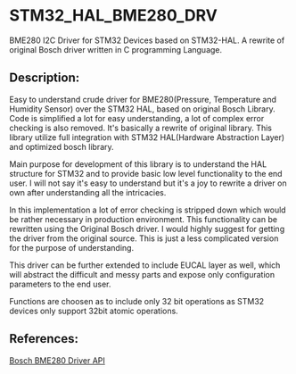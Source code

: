 # STM32_HAL_BME280_DRV

BME280 I2C Driver for STM32 Devices based on STM32-HAL. A rewrite of original Bosch driver written in C programming Language.


## Description:

Easy to understand crude driver for BME280(Pressure, Temperature and Humidity Sensor) over the STM32 HAL, based on original Bosch Library. Code is simplified a lot for easy understanding, a lot of complex error checking is also removed. It's basically a rewrite of original library. This library utilize full integration with STM32 HAL(Hardware Abstraction Layer) and optimized bosch library.

Main purpose for development of this library is to understand the HAL structure for STM32 and to provide basic low level functionality to the end user. I will not say it's easy to understand but it's a joy to rewrite a driver on own after understanding all the intricacies. 

In this implementation a lot of error checking is stripped down which would be rather necessary in production environment. This functionality can be rewritten using the Original Bosch driver. I would highly suggest for getting the driver from the original source. This is just a less complicated version for the purpose of understanding.

This driver can be further extended to include EUCAL layer as well, which will abstract the difficult and messy parts and expose only configuration parameters to the end user.

Functions are choosen as to include only 32 bit operations as STM32 devices only support 32bit atomic operations.


## References:

[Bosch BME280 Driver API](https://github.com/BoschSensortec/BME280_driver)